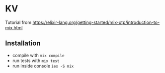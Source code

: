 # KV

Tutorial from https://elixir-lang.org/getting-started/mix-otp/introduction-to-mix.html

## Installation

- compile with `mix compile`
- run tests with `mix test`
- run inside console `iex -S mix`

